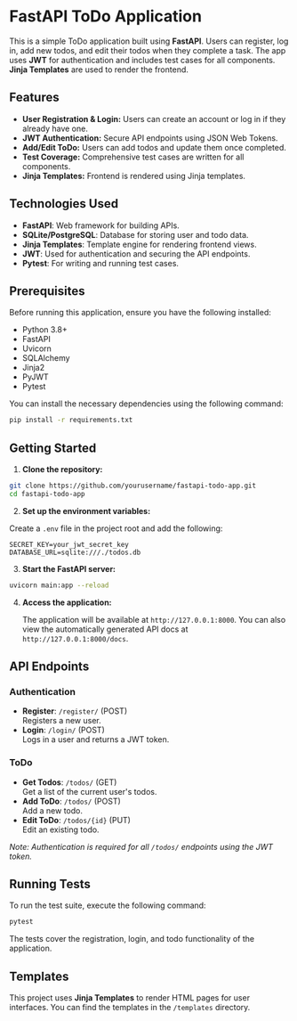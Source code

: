 
# FastAPI ToDo Application

This is a simple ToDo application built using **FastAPI**. Users can register, log in, add new todos, and edit their todos when they complete a task. The app uses **JWT** for authentication and includes test cases for all components. **Jinja Templates** are used to render the frontend.

## Features

- **User Registration & Login:** Users can create an account or log in if they already have one.
- **JWT Authentication:** Secure API endpoints using JSON Web Tokens.
- **Add/Edit ToDo:** Users can add todos and update them once completed.
- **Test Coverage:** Comprehensive test cases are written for all components.
- **Jinja Templates:** Frontend is rendered using Jinja templates.

## Technologies Used

- **FastAPI**: Web framework for building APIs.
- **SQLite/PostgreSQL**: Database for storing user and todo data.
- **Jinja Templates**: Template engine for rendering frontend views.
- **JWT**: Used for authentication and securing the API endpoints.
- **Pytest**: For writing and running test cases.

## Prerequisites

Before running this application, ensure you have the following installed:

- Python 3.8+
- FastAPI
- Uvicorn
- SQLAlchemy
- Jinja2
- PyJWT
- Pytest

You can install the necessary dependencies using the following command:

```bash
pip install -r requirements.txt
```

## Getting Started

1. **Clone the repository:**

```bash
git clone https://github.com/yourusername/fastapi-todo-app.git
cd fastapi-todo-app
```

2. **Set up the environment variables:**

Create a `.env` file in the project root and add the following:

```
SECRET_KEY=your_jwt_secret_key
DATABASE_URL=sqlite:///./todos.db
```

3. **Start the FastAPI server:**

```bash
uvicorn main:app --reload
```

4. **Access the application:**

    The application will be available at `http://127.0.0.1:8000`. You can also view the automatically generated API docs at `http://127.0.0.1:8000/docs`.

## API Endpoints

### Authentication

- **Register**: `/register/` (POST)  
  Registers a new user.
- **Login**: `/login/` (POST)  
  Logs in a user and returns a JWT token.

### ToDo

- **Get Todos**: `/todos/` (GET)  
  Get a list of the current user's todos.
- **Add ToDo**: `/todos/` (POST)  
  Add a new todo.
- **Edit ToDo**: `/todos/{id}` (PUT)  
  Edit an existing todo.
  
*Note: Authentication is required for all `/todos/` endpoints using the JWT token.*

## Running Tests

To run the test suite, execute the following command:

```bash
pytest
```

The tests cover the registration, login, and todo functionality of the application.

## Templates

This project uses **Jinja Templates** to render HTML pages for user interfaces. You can find the templates in the `/templates` directory.
